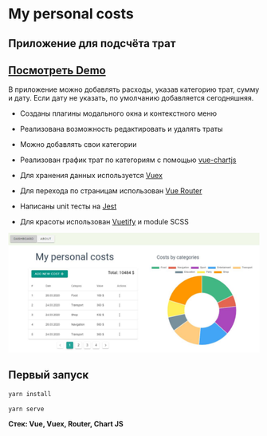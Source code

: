 # My personal costs

## Приложение для подсчёта трат

## [Посмотреть Demo ](https://victoria-rozhkova.github.io/my-personal-costs/)

В приложение можно добавлять расходы, указав категорию трат, сумму и дату. Если дату не указать, по умолчанию добавляется сегодняшняя.

* Созданы плагины модального окна и контекстного меню

* Реализована возможность редактировать и удалять траты

* Можно добавлять свои категории

* Реализован график трат по категориям с помощью [vue-chartjs](https://vue-chartjs.org/)

* Для хранения данных используется [Vuex](https://vuex.vuejs.org/)

* Для перехода по страницам использован [Vue Router](https://v3.router.vuejs.org/ru/)

* Написаны unit тесты на [Jest](https://jestjs.io/ru/)

* Для красоты использован [Vuetify](https://vuetifyjs.com/en/) и module SCSS

![preview](https://raw.githubusercontent.com/Victoria-Rozhkova/my-personal-costs/refs/heads/preview/preview.JPG)

## Первый запуск
```
yarn install
```

```
yarn serve
```
**Стек: Vue, Vuex, Router, Chart JS**
